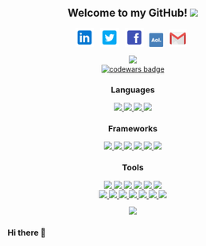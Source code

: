<!--![header img here](./images/header.png)-->

<h2 align="center">Welcome to my GitHub! <img src="https://raw.githubusercontent.com/MartinHeinz/MartinHeinz/master/wave.gif" width="30px"></h2>

<p align="center">
<a href="https://www.linkedin.com/in/meghan-domeck/" target="_blank" rel="noopener noreferrer"><img height="38" src="./images/linkedin.png"></a>&nbsp;&nbsp;
<a href="https://twitter.com/MeghanDomeck" target="_blank" rel="noopener noreferrer"><img height="38" src="./images/twitter.png"></a>&nbsp;&nbsp;
<a href="https://www.facebook.com/meghandomeck/" target="_blank" rel="noopener noreferrer"><img height="38" src="./images/facebook.png"></a>&nbsp;&nbsp;
<a href="mailto:mdomeck@aol.com" target="_blank" rel="noopener noreferrer"><img height="28" src="./images/aol.png"></a>&nbsp;&nbsp;
<a href="mailto:domeckmeghan@gmail.com" target="_blank" rel="noopener noreferrer"><img height="35" src="./images/gmail.png"></a>&nbsp;&nbsp;
  
<!--<a href="https://dev.to/meghandomeck" target="_blank" rel="noopener noreferrer"><img height="35" src="./images/dev.png"></a>&nbsp;&nbsp;-->
</p>
<p align="center">
  <img src = "https://github-readme-stats.vercel.app/api?username=mdomeck&show_icons=true&theme=onedark"><br>
   <a target="_blank" href="https://www.codewars.com/users/mdomeck"><img src="https://www.codewars.com/users/mdomeck/badges/large" alt="codewars badge" /></a>
  
<h3 align="center" id="Lang">Languages</h3>
<p align="center">
  <a href = "#Lang">
    <img src = "https://img.shields.io/badge/-Java-5382a1?style=flat&logo=java&logoColor=f8a520">
    <img src = "https://img.shields.io/badge/-JavaScript-323330?style=flat&logo=javascript&logoColor=f0db4f">
    <img src = "https://img.shields.io/badge/-HTML5-E34F26?style=flat&logo=html5&logoColor=white">
    <img src = "https://img.shields.io/badge/-CSS3-1572B6?style=flat&logo=css3&logoColor=white"></a>   
<h3 align="center">Frameworks</h3>
<p align="center">
  <a href="#Lang">
    <img src="https://img.shields.io/badge/jQuery%20-%230769AD.svg?style=flat&logo=jquery&logoColor=00c8ff">
    <img src="https://img.shields.io/badge/Bootstrap%20-%23563d7C.svg?style=flat&logo=bootstrap&logoColor=00c8ff">
    <img src="https://img.shields.io/badge/-Express.js-787878?style=flat">
    <img src="https://img.shields.io/badge/Spring-%6db33f.svg?style=flat&logo=Spring&logoColor=white">  
    <img src="http://img.shields.io/badge/-React-000000?style=flat&logo=react&color=5684FD">
    <img src="http://img.shields.io/badge/-Amplify-000000?style=flat&logo=aws-amplify"></a>
<h3 align="center">Tools</h3>
<p align="center">
  <a href="#Lang">
    <img src="http://img.shields.io/badge/-Github-000000?style=flat&logo=github&logoColor=FFFFFF">
    <img src="http://img.shields.io/badge/-VS%20Code-0078d7?style=flat&logo=visual%20studio%20code&logoColor=white">
    <img src="http://img.shields.io/badge/-Visual%20Studio-e2daf1?style=flat&logo=visual%20studio&logoColor=5d2b90">
    <img src="http://img.shields.io/badge/-IntelliJ-000000?style=flat&logo=jetbrains&logoColor=white"> 
    <img src="https://img.shields.io/badge/Android Studio-073042.svg?style=flat&logo=android&logoColor=3ddc84">
    <img src="https://img.shields.io/badge/-Node.js-3C873A?style=flat&logo=Node.js&logoColor=white">
    <br>
    <img src="http://img.shields.io/badge/-Heroku-430098?style=flat&logo=heroku&logoColor=white">
    <img src="https://img.shields.io/badge/AWS%20-232F3E.svg?style=flat&logo=amazon&logoColor=FEBD69">
    <img src="https://img.shields.io/badge/Firebase-232F3E.svg?style=flat&logo=firebase&logoColor=Ffa611">
    <img src="https://img.shields.io/badge/SQL-f29111?style=flat&logo=SQL&logoColor=00c8ff">
    <img src="https://img.shields.io/badge/GraphQL-000000?style=flat&logo=GraphQL&logoColor=e535ab">
    <img src="https://img.shields.io/badge/Postgres-585858.svg?style=flat&logo=postgresql&logoColor=00c8ff">
    <img src="https://img.shields.io/badge/Postman-ffffff.svg?style=flat&logo=postman&logoColor=EF5B25"></a>
  </p>

<p align="center">
  <img src="https://github-readme-stats.vercel.app/api/top-langs/?username=mdomeck&layout=compact&theme=nightowl&card_width=800">
  </p>
 

### Hi there 👋

<!--
**mdomeck/mdomeck** is a ✨ _special_ ✨ repository because its `README.md` (this file) appears on your GitHub profile.

Here are some ideas to get you started:

- 🔭 I’m currently working on ...
- 🌱 I’m currently learning ...
- 👯 I’m looking to collaborate on ...
- 🤔 I’m looking for help with ...
- 💬 Ask me about ...
- 📫 How to reach me: ...
- 😄 Pronouns: ...
- ⚡ Fun fact: ...
-->
